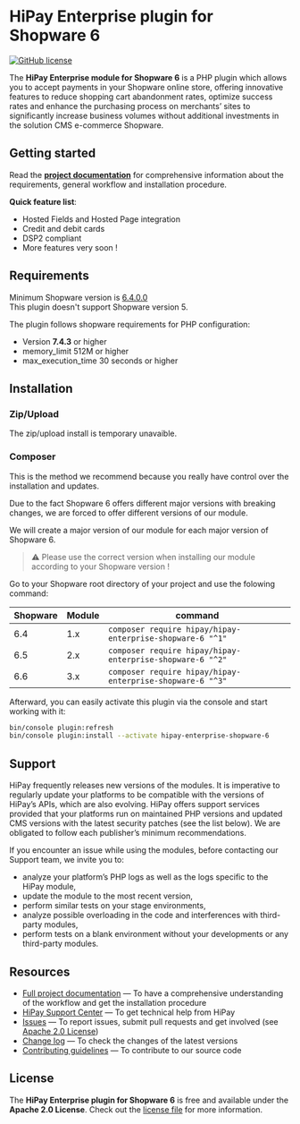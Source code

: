 # HiPay Enterprise plugin for Shopware 6

[![GitHub license](https://img.shields.io/badge/license-Apache%202-blue.svg)](https://raw.githubusercontent.com/hipay/hipay-enterprise-shopware-6/develop/LICENSE.md)

The **HiPay Enterprise module for Shopware 6** is a PHP plugin which allows you to accept payments in your Shopware online store, offering innovative features to reduce shopping cart abandonment rates, optimize success rates and enhance the purchasing process on merchants’ sites to significantly increase business volumes without additional investments in the solution CMS e-commerce Shopware.

## Getting started


Read the **[project documentation][doc-home]** for comprehensive information about the requirements, general workflow and installation procedure.

**Quick feature list**:

- Hosted Fields and Hosted Page integration
- Credit and debit cards
- DSP2 compliant
- More features very soon !

## Requirements

Minimum Shopware version is [6.4.0.0](https://www.shopware.com/en/changelog/)  
This plugin doesn't support Shopware version 5.

The plugin follows shopware requirements for PHP configuration:  

- Version **7.4.3** or higher
- memory_limit 512M or higher
- max_execution_time 30 seconds or higher

## Installation

### Zip/Upload

The zip/upload install is temporary unavaible.
<!--
The easiest method for testing or initial installation.  
Packages are available on every github release.

In order for shopware to install the necessary dependencies for the plugin to work properly, you must add the following shopware configuration:
```
# <shopware folder>/packages/feature.yml
shopware:
  feature:
    flags:
      - name: FEATURE_NEXT_1797
        default: true
```

Download the asset and follow the next step:
- Connect you to your Administration dashboard
- Go to _Extensions > My Extensions_.
- Click on _Upload extensions_
- Select the plugin and validate
- Install and Activate the plugin
-->

### Composer

This is the method we recommend because you really have control over the installation and updates.

Due to the fact Shopware 6 offers different major versions with breaking changes, we are forced to offer different versions of our module.

We will create a major version of our module for each major version of Shopware 6.

> :warning: Please use the correct version when installing our module according to your Shopware version !

Go to your Shopware root directory of your project and use the folowing command:

| Shopware | Module | command |
| --- | --- | --- |
| 6.4 | 1.x | `composer require hipay/hipay-enterprise-shopware-6 "^1"` |
| 6.5 | 2.x | `composer require hipay/hipay-enterprise-shopware-6 "^2"` |
| 6.6 | 3.x | `composer require hipay/hipay-enterprise-shopware-6 "^3"` |

Afterward, you can easily activate this plugin via the console and start working with it:

```sh
bin/console plugin:refresh  
bin/console plugin:install --activate hipay-enterprise-shopware-6
```

## Support

HiPay frequently releases new versions of the modules. It is imperative to regularly update your platforms to be compatible with the versions of HiPay’s APIs, which are also evolving.
HiPay offers support services provided that your platforms run on maintained PHP versions and updated CMS versions with the latest security patches (see the list below).
We are obligated to follow each publisher’s minimum recommendations.

If you encounter an issue while using the modules, before contacting our Support team, we invite you to:

- analyze your platform’s PHP logs as well as the logs specific to the HiPay module,
- update the module to the most recent version,
- perform similar tests on your stage environments,
- analyze possible overloading in the code and interferences with third-party modules,
- perform tests on a blank environment without your developments or any third-party modules.

## Resources

- [Full project documentation][doc-home] — To have a comprehensive understanding of the workflow and get the installation procedure
- [HiPay Support Center][hipay-help] — To get technical help from HiPay
- [Issues][project-issues] — To report issues, submit pull requests and get involved (see [Apache 2.0 License][project-license])
- [Change log][project-changelog] — To check the changes of the latest versions
- [Contributing guidelines][project-contributing] — To contribute to our source code

## License

The **HiPay Enterprise plugin for Shopware 6** is free and available under the **Apache 2.0 License**. Check out the [license file][project-license] for more information.

[doc-home]: https://developer.hipay.com/cms-modules/shopware-6
[hipay-help]: http://help.hipay.com
[project-issues]: https://github.com/hipay/hipay-enterprise-shopware-6/issues
[project-license]: LICENSE.md
[project-changelog]: CHANGELOG.md
[project-contributing]: CONTRIBUTING.md
